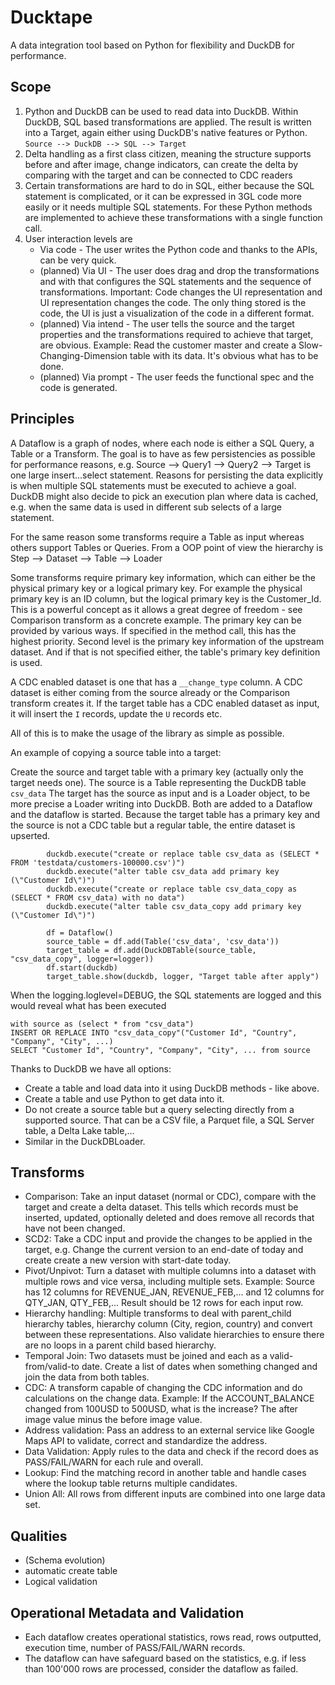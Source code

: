 # Ducktape
A data integration tool based on Python for flexibility and DuckDB for performance.

## Scope

 1. Python and DuckDB can be used to read data into DuckDB. Within DuckDB, SQL based transformations are applied. The result is written into a Target, again either using DuckDB's native features or Python. `Source --> DuckDB --> SQL --> Target`
 2. Delta handling as a first class citizen, meaning the structure supports before and after image, change indicators, can create the delta by comparing with the target and can be connected to CDC readers
 3. Certain transformations are hard to do in SQL, either because the SQL statement is complicated, or it can be expressed in 3GL code more easily or it needs multiple SQL statements. For these Python methods are implemented to achieve these transformations with a single function call.
 4. User interaction levels are
    - Via code - The user writes the Python code and thanks to the APIs, can be very quick.
    - (planned) Via UI - The user does drag and drop the transformations and with that configures the SQL statements and the sequence of transformations. Important: Code changes the UI representation and UI representation changes the code. The only thing stored is the code, the UI is just a visualization of the code in a different format.
    - (planned) Via intend - The user tells the source and the target properties and the transformations required to achieve that target, are obvious. Example: Read the customer master and create a Slow-Changing-Dimension table with its data. It's obvious what has to be done.
    - (planned) Via prompt - The user feeds the functional spec and the code is generated.

## Principles

A Dataflow is a graph of nodes, where each node is either a SQL Query, a Table or a Transform. The goal is to have as few persistencies as possible for performance reasons, e.g. Source --> Query1 --> Query2 --> Target is one large insert...select statement.
Reasons for persisting the data explicitly is when multiple SQL statements must be executed to achieve a goal. DuckDB might also decide to pick an execution plan where data is cached, e.g. when the same data is used in different sub selects of a large statement.

For the same reason some transforms require a Table as input whereas others support Tables or Queries. From a OOP point of view the hierarchy is Step --> Dataset --> Table --> Loader

Some transforms require primary key information, which can either be the physical primary key or a logical primary key. For example the physical primary key is an ID column, but the logical primary key is the Customer_Id.
This is a powerful concept as it allows a great degree of freedom - see Comparison transform as a concrete example.
The primary key can be provided by various ways. If specified in the method call, this has the highest priority. Second level is the primary key information of the upstream dataset. And if that is not specified either, the table's primary key definition is used.

A CDC enabled dataset is one that has a `__change_type` column. A CDC dataset is either coming from the source already or the Comparison transform creates it. If the target table has a CDC enabled dataset as input, it will insert the `I` records, update the `U` records etc.

All of this is to make the usage of the library as simple as possible.

An example of copying a source table into a target:

Create the source and target table with a primary key (actually only the target needs one).
The source is a Table representing the DuckDB table `csv_data`
The target has the source as input and is a Loader object, to be more precise a Loader writing into DuckDB.
Both are added to a Dataflow and the dataflow is started.
Because the target table has a primary key and the source is not a CDC table but a regular table, the entire dataset is upserted.


```
        duckdb.execute("create or replace table csv_data as (SELECT * FROM 'testdata/customers-100000.csv')")
        duckdb.execute("alter table csv_data add primary key (\"Customer Id\")")
        duckdb.execute("create or replace table csv_data_copy as (SELECT * FROM csv_data) with no data")
        duckdb.execute("alter table csv_data_copy add primary key (\"Customer Id\")")

        df = Dataflow()
        source_table = df.add(Table('csv_data', 'csv_data'))
        target_table = df.add(DuckDBTable(source_table, "csv_data_copy", logger=logger))
        df.start(duckdb)
        target_table.show(duckdb, logger, "Target table after apply")
```
When the logging.loglevel=DEBUG, the SQL statements are logged and this would reveal what has been executed

```
with source as (select * from "csv_data") 
INSERT OR REPLACE INTO "csv_data_copy"("Customer Id", "Country", "Company", "City", ...)
SELECT "Customer Id", "Country", "Company", "City", ... from source
```

Thanks to DuckDB we have all options:

 - Create a table and load data into it using DuckDB methods - like above.
 - Create a table and use Python to get data into it.
 - Do not create a source table but a query selecting directly from a supported source. That can be a CSV file, a Parquet file, a SQL Server table, a Delta Lake table,... 
 - Similar in the DuckDBLoader.

## Transforms
 - Comparison: Take an input dataset (normal or CDC), compare with the target and create a delta dataset. This tells which records must be inserted, updated, optionally deleted and does remove all records that have not been changed.
 - SCD2: Take a CDC input and provide the changes to be applied in the target, e.g. Change the current version to an end-date of today and create create a new version with start-date today.
 - Pivot/Unpivot: Turn a dataset with multiple columns into a dataset with multiple rows and vice versa, including multiple sets. Example: Source has 12 columns for REVENUE_JAN, REVENUE_FEB,... and 12 columns for QTY_JAN, QTY_FEB,... Result should be 12 rows for each input row.
 - Hierarchy handling: Multiple transforms to deal with parent_child hierarchy tables, hierarchy column (City, region, country) and convert between these representations. Also validate hierarchies to ensure there are no loops in a parent child based hierarchy.
 - Temporal Join: Two datasets must be joined and each as a valid-from/valid-to date. Create a list of dates when something changed and join the data from both tables.
 - CDC: A transform capable of changing the CDC information and do calculations on the change data. Example: If the ACCOUNT_BALANCE changed from 100USD to 500USD, what is the increase? The after image value minus the before image value.
 - Address validation: Pass an address to an external service like Google Maps API to validate, correct and standardize the address.
 - Data Validation: Apply rules to the data and check if the record does as PASS/FAIL/WARN for each rule and overall.
 - Lookup: Find the matching record in another table and handle cases where the lookup table returns multiple candidates.
 - Union All: All rows from different inputs are combined into one large data set.

## Qualities

 - (Schema evolution)
 - automatic create table
 - Logical validation

## Operational Metadata and Validation
 - Each dataflow creates operational statistics, rows read, rows outputted, execution time, number of PASS/FAIL/WARN records.
 - The dataflow can have safeguard based on the statistics, e.g. if less than 100'000 rows are processed, consider the dataflow as failed.
